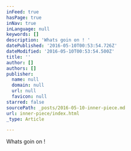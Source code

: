 ```yaml
---
inFeed: true
hasPage: true
inNav: true
inLanguage: null
keywords: []
description: 'Whats goin on ! '
datePublished: '2016-05-10T00:53:54.726Z'
dateModified: '2016-05-10T00:53:54.500Z'
title: ''
author: []
authors: []
publisher:
  name: null
  domain: null
  url: null
  favicon: null
starred: false
sourcePath: _posts/2016-05-10-inner-piece.md
url: inner-piece/index.html
_type: Article

---
```

Whats goin on !